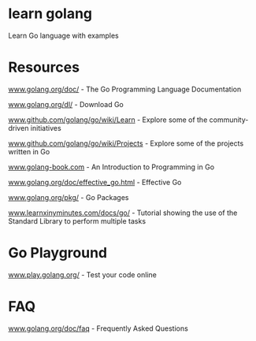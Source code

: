 # learn golang

Learn Go language with examples 


# Resources

www.golang.org/doc/ - The Go Programming Language Documentation

www.golang.org/dl/ - Download Go

www.github.com/golang/go/wiki/Learn - Explore some of the community-driven initiatives

www.github.com/golang/go/wiki/Projects - Explore some of the projects written in Go

www.golang-book.com - An Introduction to Programming in Go

www.golang.org/doc/effective_go.html - Effective Go

www.golang.org/pkg/ - Go Packages

www.learnxinyminutes.com/docs/go/ - Tutorial showing the use of the Standard Library to perform multiple tasks

# Go Playground

www.play.golang.org/ - Test your code online

# FAQ

www.golang.org/doc/faq - Frequently Asked Questions

